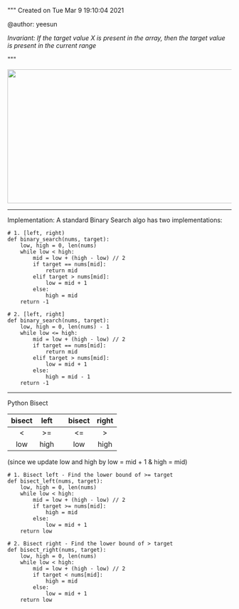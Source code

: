 """
Created on Tue Mar  9 19:10:04 2021

@author: yeesun

_Invariant: If the target value X is present in the array, then the target value is present in the current range_

"""

<img src="https://github.com/yeesunch/Leetcode/blob/master/Images/binary_search.jpg" width="600" height="300"/><br/>

---
Implementation: A standard Binary Search algo has two implementations: 
```
# 1. [left, right)
def binary_search(nums, target):
    low, high = 0, len(nums)
    while low < high:
        mid = low + (high - low) // 2
        if target == nums[mid]:
            return mid
        elif target > nums[mid]:
            low = mid + 1
        else:
            high = mid
    return -1

# 2. [left, right]
def binary_search(nums, target):
    low, high = 0, len(nums) - 1
    while low <= high:
        mid = low + (high - low) // 2
        if target == nums[mid]:
            return mid
        elif target > nums[mid]:
            low = mid + 1
        else:
            high = mid - 1
    return -1
```



---
Python Bisect

|bisect|left|  |bisect|right| 
:-:|:-:|:-:|:-:|:-:
|<|>=| |<=|>|
|low|high| |low|high| 

(since we update low and high by low = mid + 1 & high = mid)  

```
# 1. Bisect left - Find the lower bound of >= target
def bisect_left(nums, target):
    low, high = 0, len(nums)
    while low < high:
        mid = low + (high - low) // 2
        if target >= nums[mid]:
            high = mid
        else:
            low = mid + 1
    return low

# 2. Bisect right - Find the lower bound of > target
def bisect_right(nums, target):
    low, high = 0, len(nums)
    while low < high:
        mid = low + (high - low) // 2
        if target < nums[mid]:
            high = mid
        else:
            low = mid + 1
    return low

```
